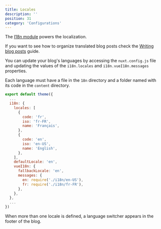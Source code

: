 ```yaml
---
title: Locales
description: ''
position: 31
category: 'Configurations'
---
```


The [I18n module](https://i18n.nuxtjs.org/) powers the localization.

<alert>
If you want to see how to organize translated blog posts check the <a href="/guide/writing-blog-posts">Writing blog posts</a> guide.
</alert>

You can update your blog's languages by accessing the `nuxt.config.js` file and updating the values of the `i18n.locales` and `i18n.vueI18n.messages` properties.

Each language must have a file in the `18n` directory and a folder named with its code in the `content` directory.

```js
export default theme({
  ...
  i18n: {
    locales: [
      {
        code: 'fr',
        iso: 'fr-FR',
        name: 'Français',
      },
      {
        code: 'en',
        iso: 'en-US',
        name: 'English',
      },
    ],
    defaultLocale: 'en',
    vueI18n: {
      fallbackLocale: 'en',
      messages: {
        en: require('./i18n/en-US'),
        fr: require('./i18n/fr-FR'),
      },
    },
  },
  ...
})
```

When more than one locale is defined, a language switcher appears in the footer of the blog.